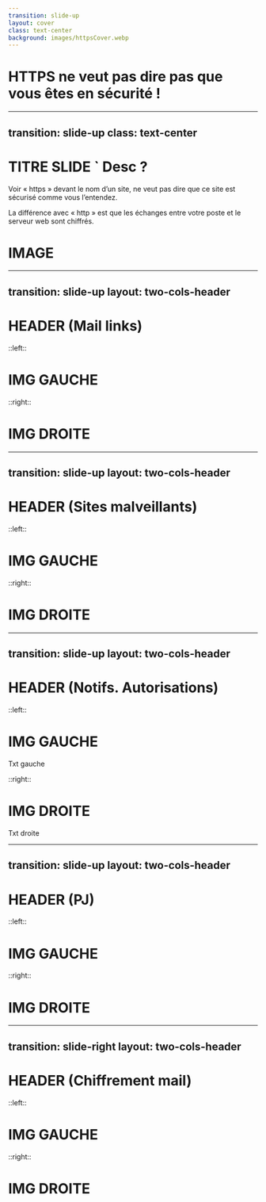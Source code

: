 ```yaml
---
transition: slide-up
layout: cover
class: text-center
background: images/httpsCover.webp
---
```


# HTTPS ne veut pas dire pas que vous êtes en sécurité !

---
transition: slide-up
class: text-center
---

# TITRE SLIDE ` Desc ?

Voir <span v-mark.green="0">« https »</span> devant le nom d’un site, ne veut pas dire que ce site est sécurisé comme vous l’entendez.

La différence avec <span v-mark.red="0">« http »</span> est que les échanges entre votre poste et le serveur web sont <span v-mark.blue="0">chiffrés.</span>

# IMAGE


---
transition: slide-up
layout: two-cols-header
---

# HEADER (Mail links)

::left::
# IMG GAUCHE

::right::
# IMG DROITE

---
transition: slide-up
layout: two-cols-header
---

# HEADER (Sites malveillants)

::left::
# IMG GAUCHE

::right::
# IMG DROITE

---
transition: slide-up
layout: two-cols-header
---

# HEADER (Notifs. Autorisations)

::left::
# IMG GAUCHE

Txt gauche

::right::
# IMG DROITE

Txt droite

---
transition: slide-up
layout: two-cols-header
---

# HEADER (PJ)

::left::
# IMG GAUCHE

::right::
# IMG DROITE


---
transition: slide-right
layout: two-cols-header
---

# HEADER (Chiffrement mail)

::left::
# IMG GAUCHE

::right::
# IMG DROITE


